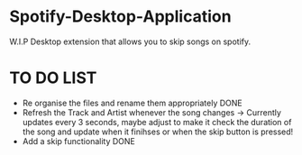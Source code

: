 # Spotify-Desktop-Application
W.I.P Desktop extension that allows you to skip songs on spotify.

# TO DO LIST

- Re organise the files and rename them appropriately DONE
- Refresh the Track and Artist whenever the song changes -> Currently updates every 3 seconds, maybe adjust to make it check the duration of the song and update when it finihses or when the skip button is pressed!
- Add a skip functionality DONE


